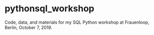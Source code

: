 # pythonsql_workshop
Code, data, and materials for my SQL Python workshop at Frauenloop, Berlin, October 7, 2019.
